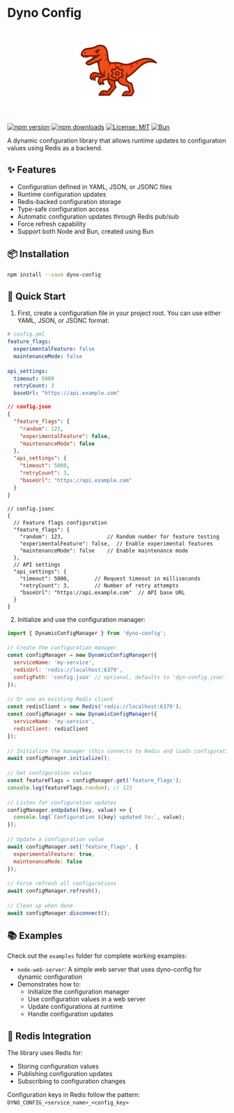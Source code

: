 # Dyno Config
<div align="center">
  <img src="https://github.com/picolov/dyno-config/blob/master/dyno.png" alt="Dyno Config Logo" width="200" />
</div>

[![npm version](https://img.shields.io/npm/v/dyno-config.svg?style=flat-square)](https://www.npmjs.com/package/dyno-config)
[![npm downloads](https://img.shields.io/npm/dm/dyno-config.svg?style=flat-square)](https://www.npmjs.com/package/dyno-config)
[![License: MIT](https://img.shields.io/badge/License-MIT-yellow.svg?style=flat-square)](https://opensource.org/licenses/MIT)
[![Bun](https://img.shields.io/badge/Bun-1.0.0-blue?style=flat-square)](https://bun.sh)

A dynamic configuration library that allows runtime updates to configuration values using Redis as a backend.

## ✨ Features

- Configuration defined in YAML, JSON, or JSONC files
- Runtime configuration updates
- Redis-backed configuration storage
- Type-safe configuration access
- Automatic configuration updates through Redis pub/sub
- Force refresh capability
- Support both Node and Bun, created using Bun

## 📦 Installation

```bash
npm install --save dyno-config
```

## 🚀 Quick Start

1. First, create a configuration file in your project root. You can use either YAML, JSON, or JSONC format:

```yaml
# config.yml
feature_flags:
  experimentalFeature: false
  maintenanceMode: false

api_settings:
  timeout: 5000
  retryCount: 3
  baseUrl: "https://api.example.com"
```

```json
// config.json
{
  "feature_flags": {
    "random": 123,
    "experimentalFeature": false,
    "maintenanceMode": false
  },
  "api_settings": {
    "timeout": 5000,
    "retryCount": 3,
    "baseUrl": "https://api.example.com"
  }
}
```

```jsonc
// config.jsonc
{
  // Feature flags configuration
  "feature_flags": {
    "random": 123,              // Random number for feature testing
    "experimentalFeature": false,  // Enable experimental features
    "maintenanceMode": false    // Enable maintenance mode
  },
  // API settings
  "api_settings": {
    "timeout": 5000,        // Request timeout in milliseconds
    "retryCount": 3,        // Number of retry attempts
    "baseUrl": "https://api.example.com"  // API base URL
  }
}
```

2. Initialize and use the configuration manager:

```javascript
import { DynamicConfigManager } from 'dyno-config';

// Create the configuration manager
const configManager = new DynamicConfigManager({
  serviceName: 'my-service',
  redisUrl: 'redis://localhost:6379',
  configPath: 'config.json' // optional, defaults to 'dyn-config.json'
});

// Or use an existing Redis client
const redisClient = new Redis('redis://localhost:6379');
const configManager = new DynamicConfigManager({
  serviceName: 'my-service',
  redisClient: redisClient
});

// Initialize the manager (this connects to Redis and loads configurations)
await configManager.initialize();

// Get configuration values
const featureFlags = configManager.get('feature_flags');
console.log(featureFlags.random); // 123

// Listen for configuration updates
configManager.onUpdate((key, value) => {
  console.log(`Configuration ${key} updated to:`, value);
});

// Update a configuration value
await configManager.set('feature_flags', {
  experimentalFeature: true,
  maintenanceMode: false
});

// Force refresh all configurations
await configManager.refresh();

// Clean up when done
await configManager.disconnect();
```

## 📚 Examples

Check out the `examples` folder for complete working examples:

- `node-web-server`: A simple web server that uses dyno-config for dynamic configuration
- Demonstrates how to:
  - Initialize the configuration manager
  - Use configuration values in a web server
  - Update configurations at runtime
  - Handle configuration updates

## 🔌 Redis Integration

The library uses Redis for:
- Storing configuration values
- Publishing configuration updates
- Subscribing to configuration changes

Configuration keys in Redis follow the pattern: `DYNO_CONFIG_<service_name>_<config_key>`
